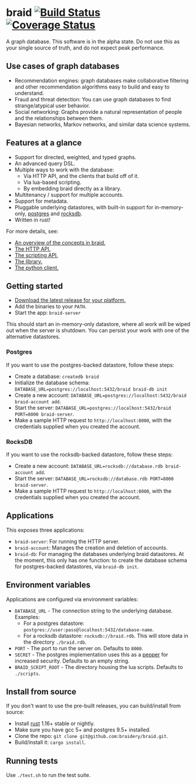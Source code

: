 # braid [![Build Status](https://travis-ci.org/braidery/braid.svg?branch=master)](https://travis-ci.org/braidery/braid) [![Coverage Status](https://coveralls.io/repos/github/braidery/braid/badge.svg?branch=master)](https://coveralls.io/github/braidery/braid?branch=master)

A graph database. This software is in the alpha state. Do not use this as your single source of truth, and do not expect peak performance.

## Use cases of graph databases

* Recommendation engines: graph databases make collaborative filtering and other recommendation algorithms easy to build and easy to understand.
* Fraud and threat detection: You can use graph databases to find strange/atypical user behavior.
* Social networking: Graphs provide a natural representation of people and the relationships between them.
* Bayesian networks, Markov networks, and similar data science systems.

## Features at a glance

* Support for directed, weighted, and typed graphs.
* An advanced query DSL.
* Multiple ways to work with the database:
    * Via HTTP API, and the clients that build off of it.
    * Via lua-based scripting.
    * By embedding braid directly as a library.
* Multitenancy / support for multiple accounts.
* Support for metadata.
* Pluggable underlying datastores, with built-in support for in-memory-only, [postgres](https://www.postgresql.org/) and [rocksdb](https://github.com/facebook/rocksdb).
* Written in rust!

For more details, see:

* [An overview of the concepts in braid.](https://braidery.github.io/concepts.html)
* [The HTTP API.](https://braidery.github.io/http-api.html)
* [The scripting API.](https://braidery.github.io/scripting.html)
* [The library.](https://github.com/braidery/braid-lib)
* [The python client.](https://github.com/braidery/python-client)

## Getting started

* [Download the latest release for your platform.](https://github.com/braidery/braid/releases)
* Add the binaries to your `PATH`.
* Start the app: `braid-server`

This should start an in-memory-only datastore, where all work will be wiped
out when the server is shutdown. You can persist your work with one of the
alternative datastores.

### Postgres

If you want to use the postgres-backed datastore, follow these steps:

* Create a database: `createdb braid`
* Initialize the database schema: `DATABASE_URL=postgres://localhost:5432/braid braid-db init`
* Create a new account: `DATABASE_URL=postgres://localhost:5432/braid braid-account add`.
* Start the server: `DATABASE_URL=postgres://localhost:5432/braid PORT=8000 braid-server`.
* Make a sample HTTP request to `http://localhost:8000`, with the credentials supplied when you created the account.

### RocksDB

If you want to use the rocksdb-backed datastore, follow these steps:

* Create a new account: `DATABASE_URL=rocksdb://database.rdb braid-account add`.
* Start the server: `DATABASE_URL=rocksdb://database.rdb PORT=8000 braid-server`.
* Make a sample HTTP request to `http://localhost:8000`, with the credentials supplied when you created the account.

## Applications

This exposes three applications:

* `braid-server`: For running the HTTP server.
* `braid-account`: Manages the creation and deletion of accounts.
* `braid-db`: For managing the databases underlying braid datastores. At the moment, this only has one function: to create the database schema for postgres-backed datastores, via `braid-db init`.

## Environment variables

Applications are configured via environment variables:

* `DATABASE_URL` - The connection string to the underlying database. Examples:
    * For a postgres datastore: `postgres://user:pass@localhost:5432/database-name`.
    * For a rocksdb datastore: `rocksdb://braid.rdb`. This will store data in the directory `./braid.rdb`.
* `PORT` - The port to run the server on. Defaults to `8000`.
* `SECRET` - The postgres implementation uses this as a [pepper](https://en.wikipedia.org/wiki/Pepper_%28cryptography%29) for increased security. Defaults to an empty string.
* `BRAID_SCRIPT_ROOT` - The directory housing the lua scripts. Defaults to `./scripts`.

## Install from source

If you don't want to use the pre-built releases, you can build/install from source:

* Install [rust](https://www.rust-lang.org/en-US/install.html) 1.16+ stable or nightly.
* Make sure you have gcc 5+ and postgres 9.5+ installed.
* Clone the repo: `git clone git@github.com:braidery/braid.git`.
* Build/install it: `cargo install`.

## Running tests

Use `./test.sh` to run the test suite.

